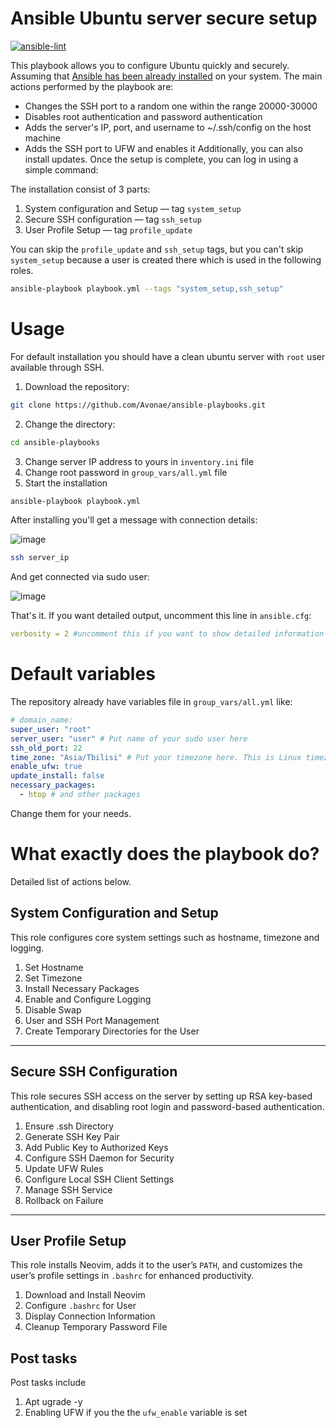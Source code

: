 # Ansible Ubuntu server secure setup
[![ansible-lint](https://github.com/Avonae/ansible-playbooks/actions/workflows/ansible-lint.yml/badge.svg?branch=main)](https://github.com/Avonae/ansible-playbooks/actions/workflows/ansible-lint.yml)

This playbook allows you to configure Ubuntu quickly and securely. Assuming that [Ansible has been already installed](https://docs.ansible.com/ansible/latest/installation_guide/) on your system.
The main actions performed by the playbook are:

- Changes the SSH port to a random one within the range 20000-30000
- Disables root authentication and password authentication
- Adds the server's IP, port, and username to ~/.ssh/config on the host machine
- Adds the SSH port to UFW and enables it
Additionally, you can also install updates. Once the setup is complete, you can log in using a simple command:

The installation consist of 3 parts:

1. System configuration and Setup — tag `system_setup`
2. Secure SSH configuration — tag `ssh_setup`
3. User Profile Setup — tag `profile_update`

You can skip the `profile_update` and `ssh_setup` tags, but you can't skip `system_setup` because a user is created there which is used in the following roles.

```bash
ansible-playbook playbook.yml --tags "system_setup,ssh_setup"
```

# Usage
For default installation you should have a clean ubuntu server with `root` user available through SSH.

1. Download the repository:
```bash
git clone https://github.com/Avonae/ansible-playbooks.git
```
2. Change the directory:
```bash
cd ansible-playbooks
```
3. Change server IP address to yours in `inventory.ini` file
4. Change root password in `group_vars/all.yml` file
5. Start the installation 
```bash
ansible-playbook playbook.yml
```
After installing you'll get a message with connection details:

![image](https://github.com/user-attachments/assets/17ab42bf-6fab-4f47-acd8-cd3fac92aa16)

```bash
ssh server_ip
```
And get connected via sudo user:

![image](https://github.com/user-attachments/assets/ada9fdca-c10c-4e49-b972-941dff3bf337)

That's it.
If you want detailed output, uncomment this line in `ansible.cfg`:
```yaml
verbosity = 2 #uncomment this if you want to show detailed information
```

# Default variables
The repository already have variables file in `group_vars/all.yml` like:
```yaml
# domain_name:
super_user: "root"
server_user: "user" # Put name of your sudo user here
ssh_old_port: 22
time_zone: "Asia/Tbilisi" # Put your timezone here. This is Linux timezone format 
enable_ufw: true
update_install: false
necessary_packages:
  - htop # and other packages
```
Change them for your needs.

# What exactly does the playbook do?
Detailed list of actions below.

## System Configuration and Setup

This role configures core system settings such as hostname, timezone and logging.

1. Set Hostname
2. Set Timezone
3. Install Necessary Packages
4. Enable and Configure Logging
5. Disable Swap
6. User and SSH Port Management
7. Create Temporary Directories for the User
---
## Secure SSH Configuration

This role secures SSH access on the server by setting up RSA key-based authentication, and disabling root login and password-based authentication.

1. Ensure .ssh Directory
2. Generate SSH Key Pair
3. Add Public Key to Authorized Keys
4. Configure SSH Daemon for Security
5. Update UFW Rules
6. Configure Local SSH Client Settings
7. Manage SSH Service
8. Rollback on Failure

---

## User Profile Setup

This role installs Neovim, adds it to the user’s `PATH`, and customizes the user’s profile settings in `.bashrc` for enhanced productivity.

1. Download and Install Neovim
2. Configure `.bashrc` for User
3. Display Connection Information
4. Cleanup Temporary Password File

## Post tasks
Post tasks include 
1. Apt ugrade -y
2. Enabling UFW if you the the `ufw_enable` variable is set
